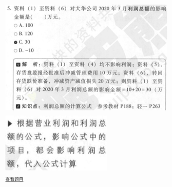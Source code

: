 ![](18c8357b6a88d0a3157e1130d989f3d6.png)

![](cd4d79ffc456febbcd3c7336f14431a4.png)

[查看题目](../考前模拟测试题（1）.md#4475-不定项)

